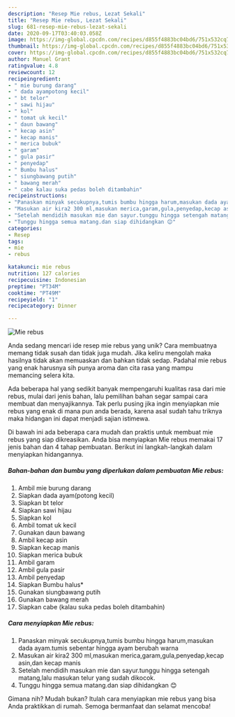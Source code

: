 ```yaml
---
description: "Resep Mie rebus, Lezat Sekali"
title: "Resep Mie rebus, Lezat Sekali"
slug: 681-resep-mie-rebus-lezat-sekali
date: 2020-09-17T03:40:03.058Z
image: https://img-global.cpcdn.com/recipes/d855f4883bc04bd6/751x532cq70/mie-rebus-foto-resep-utama.jpg
thumbnail: https://img-global.cpcdn.com/recipes/d855f4883bc04bd6/751x532cq70/mie-rebus-foto-resep-utama.jpg
cover: https://img-global.cpcdn.com/recipes/d855f4883bc04bd6/751x532cq70/mie-rebus-foto-resep-utama.jpg
author: Manuel Grant
ratingvalue: 4.8
reviewcount: 12
recipeingredient:
- " mie burung darang"
- " dada ayampotong kecil"
- " bt telor"
- " sawi hijau"
- " kol"
- " tomat uk kecil"
- " daun bawang"
- " kecap asin"
- " kecap manis"
- " merica bubuk"
- " garam"
- " gula pasir"
- " penyedap"
- " Bumbu halus"
- " siungbawang putih"
- " bawang merah"
- " cabe kalau suka pedas boleh ditambahin"
recipeinstructions:
- "Panaskan minyak secukupnya,tumis bumbu hingga harum,masukan dada ayam.tumis sebentar hingga ayam berubah warna"
- "Masukan air kira2 300 ml,masukan merica,garam,gula,penyedap,kecap asin,dan kecap manis"
- "Setelah mendidih masukan mie dan sayur.tunggu hingga setengah matang,lalu masukan telur yang sudah dikocok."
- "Tunggu hingga semua matang.dan siap dihidangkan 😊"
categories:
- Resep
tags:
- mie
- rebus

katakunci: mie rebus 
nutrition: 127 calories
recipecuisine: Indonesian
preptime: "PT34M"
cooktime: "PT49M"
recipeyield: "1"
recipecategory: Dinner

---
```



![Mie rebus](https://img-global.cpcdn.com/recipes/d855f4883bc04bd6/751x532cq70/mie-rebus-foto-resep-utama.jpg)

Anda sedang mencari ide resep mie rebus yang unik? Cara membuatnya memang tidak susah dan tidak juga mudah. Jika keliru mengolah maka hasilnya tidak akan memuaskan dan bahkan tidak sedap. Padahal mie rebus yang enak harusnya sih punya aroma dan cita rasa yang mampu memancing selera kita.



Ada beberapa hal yang sedikit banyak mempengaruhi kualitas rasa dari mie rebus, mulai dari jenis bahan, lalu pemilihan bahan segar sampai cara membuat dan menyajikannya. Tak perlu pusing jika ingin menyiapkan mie rebus yang enak di mana pun anda berada, karena asal sudah tahu triknya maka hidangan ini dapat menjadi sajian istimewa.


Di bawah ini ada beberapa cara mudah dan praktis untuk membuat mie rebus yang siap dikreasikan. Anda bisa menyiapkan Mie rebus memakai 17 jenis bahan dan 4 tahap pembuatan. Berikut ini langkah-langkah dalam menyiapkan hidangannya.

<!--inarticleads1-->

##### Bahan-bahan dan bumbu yang diperlukan dalam pembuatan Mie rebus:

1. Ambil  mie burung darang
1. Siapkan  dada ayam(potong kecil)
1. Siapkan  bt telor
1. Siapkan  sawi hijau
1. Siapkan  kol
1. Ambil  tomat uk kecil
1. Gunakan  daun bawang
1. Ambil  kecap asin
1. Siapkan  kecap manis
1. Siapkan  merica bubuk
1. Ambil  garam
1. Ambil  gula pasir
1. Ambil  penyedap
1. Siapkan  Bumbu halus*
1. Gunakan  siungbawang putih
1. Gunakan  bawang merah
1. Siapkan  cabe (kalau suka pedas boleh ditambahin)




<!--inarticleads2-->

##### Cara menyiapkan Mie rebus:

1. Panaskan minyak secukupnya,tumis bumbu hingga harum,masukan dada ayam.tumis sebentar hingga ayam berubah warna
1. Masukan air kira2 300 ml,masukan merica,garam,gula,penyedap,kecap asin,dan kecap manis
1. Setelah mendidih masukan mie dan sayur.tunggu hingga setengah matang,lalu masukan telur yang sudah dikocok.
1. Tunggu hingga semua matang.dan siap dihidangkan 😊




Gimana nih? Mudah bukan? Itulah cara menyiapkan mie rebus yang bisa Anda praktikkan di rumah. Semoga bermanfaat dan selamat mencoba!
